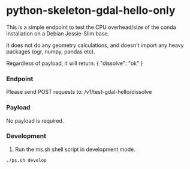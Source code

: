 # python-skeleton-gdal-hello-only

This is a simple endpoint to test the CPU overhead/size of the conda installation on a Debian Jessie-Slim base.

It does not do any geometry calculations, and doesn't import any heavy packages (ogr, numpy, pandas etc).

Regardless of payload, it will return:
{
    "dissolve": "ok"
}

### Endpoint
Please send POST requests to: /v1/test-gdal-hello/dissolve

### Payload
No payload is required.

### Development
1. Run the ms.sh shell script in development mode.

```ssh
./ps.sh develop
```
